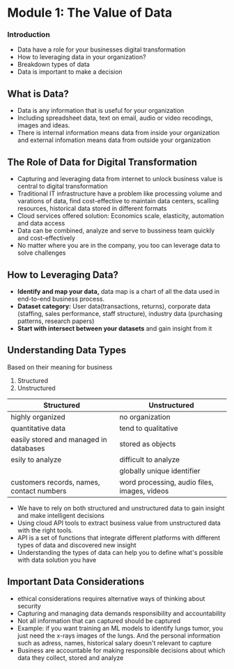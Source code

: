 # Module 1: The Value of Data
### Introduction
- Data have a role for your businesses digital transformation
- How to leveraging data in your organization?
- Breakdown types of data
- Data is important to make a decision

## What is Data?
- Data is any information that is useful for your organization
- Including spreadsheet data, text on email, audio or video recodings, images and ideas.
- There is internal information means data from inside your organization and external infomation means data from outside your organization

## The Role of Data for Digital Transformation
- Capturing and leveraging data from internet to unlock business value is central to digital transformation
- Traditional IT infrastructure have a problem like processing volume and varations of data, find cost-effective to maintain data centers, scalling resources, historical data stored in different formats
- Cloud services offered solution: Economics scale, elasticity, automation and data access
- Data can be combined, analyze and serve to bussiness team quickly and cost-effectively
- No matter where you are in the company, you too can leverage data to solve challenges

## How to Leveraging Data?
- **Identify and map your data,** data map is a chart of all the data used in end-to-end business process.
- **Dataset category:** User data(transactions, returns), corporate data (staffing, sales performance, staff structure), industry data (purchasing patterns, research papers)
- **Start with intersect between your datasets** and gain insight from it

## Understanding Data Types
Based on their meaning for business
1. Structured
2. Unstructured

| **Structured** | **Unstructured** |
| --- | --- |
| highly organized | no organization |
| quantitative data | tend to qualitative |
| easily stored and managed in databases | stored as objects |
| esily to analyze | difficult to analyze |
| | globally unique identifier |
| customers records, names, contact numbers | word processing, audio files, images, videos |

- We have to rely on both structured and unstructured data to gain insight and make intelligent decisions
- Using cloud API tools to extract business value from unstructured data with the right tools.
- API is a set of functions that integrate different platforms with different types of data and discovered new insight
- Understanding the types of data can help you to define what's possible with data solution you have 

## Important Data Considerations
- ethical considerations requires alternative ways of thinking about security
- Capturing and managing data demands responsibility and accountability
- Not all information that can captured should be captured
- Example: if you want training an ML models to identify lungs tumor, you just need the x-rays images of the lungs. And the personal information such as adress, names, historical salary doesn't relevant to capture
- Business are accountable for making responsible decisions about which data they collect, stored and analyze 
